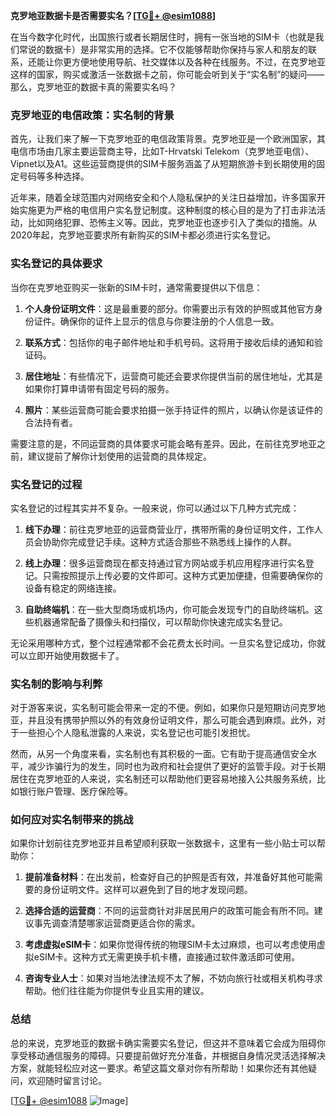 **克罗地亚数据卡是否需要实名？[[TG💪+ @esim1088](https://t.me/s/esim1088)]**

在当今数字化时代，出国旅行或者长期居住时，拥有一张当地的SIM卡（也就是我们常说的数据卡）是非常实用的选择。它不仅能够帮助你保持与家人和朋友的联系，还能让你更方便地使用导航、社交媒体以及各种在线服务。不过，在克罗地亚这样的国家，购买或激活一张数据卡之前，你可能会听到关于“实名制”的疑问——那么，克罗地亚的数据卡真的需要实名吗？

### 克罗地亚的电信政策：实名制的背景

首先，让我们来了解一下克罗地亚的电信政策背景。克罗地亚是一个欧洲国家，其电信市场由几家主要运营商主导，比如T-Hrvatski Telekom（克罗地亚电信）、Vipnet以及A1。这些运营商提供的SIM卡服务涵盖了从短期旅游卡到长期使用的固定号码等多种选择。

近年来，随着全球范围内对网络安全和个人隐私保护的关注日益增加，许多国家开始实施更为严格的电信用户实名登记制度。这种制度的核心目的是为了打击非法活动，比如网络犯罪、恐怖主义等。因此，克罗地亚也逐步引入了类似的措施。从2020年起，克罗地亚要求所有新购买的SIM卡都必须进行实名登记。

### 实名登记的具体要求

当你在克罗地亚购买一张新的SIM卡时，通常需要提供以下信息：

1. **个人身份证明文件**：这是最重要的部分。你需要出示有效的护照或其他官方身份证件。确保你的证件上显示的信息与你要注册的个人信息一致。
   
2. **联系方式**：包括你的电子邮件地址和手机号码。这将用于接收后续的通知和验证码。

3. **居住地址**：有些情况下，运营商可能还会要求你提供当前的居住地址，尤其是如果你打算申请带有固定号码的服务。

4. **照片**：某些运营商可能会要求拍摄一张手持证件的照片，以确认你是该证件的合法持有者。

需要注意的是，不同运营商的具体要求可能会略有差异。因此，在前往克罗地亚之前，建议提前了解你计划使用的运营商的具体规定。

### 实名登记的过程

实名登记的过程其实并不复杂。一般来说，你可以通过以下几种方式完成：

1. **线下办理**：前往克罗地亚的运营商营业厅，携带所需的身份证明文件，工作人员会协助你完成登记手续。这种方式适合那些不熟悉线上操作的人群。

2. **线上办理**：很多运营商现在都支持通过官方网站或手机应用程序进行实名登记。只需按照提示上传必要的文件即可。这种方式更加便捷，但需要确保你的设备有稳定的网络连接。

3. **自助终端机**：在一些大型商场或机场内，你可能会发现专门的自助终端机。这些机器通常配备了摄像头和扫描仪，可以帮助你快速完成实名登记。

无论采用哪种方式，整个过程通常都不会花费太长时间。一旦实名登记成功，你就可以立即开始使用数据卡了。

### 实名制的影响与利弊

对于游客来说，实名制可能会带来一定的不便。例如，如果你只是短期访问克罗地亚，并且没有携带护照以外的有效身份证明文件，那么可能会遇到麻烦。此外，对于一些担心个人隐私泄露的人来说，实名登记也可能引发担忧。

然而，从另一个角度来看，实名制也有其积极的一面。它有助于提高通信安全水平，减少诈骗行为的发生，同时也为政府和社会提供了更好的监管手段。对于长期居住在克罗地亚的人来说，实名制还可以帮助他们更容易地接入公共服务系统，比如银行账户管理、医疗保险等。

### 如何应对实名制带来的挑战

如果你计划前往克罗地亚并且希望顺利获取一张数据卡，这里有一些小贴士可以帮助你：

1. **提前准备材料**：在出发前，检查好自己的护照是否有效，并准备好其他可能需要的身份证明文件。这样可以避免到了目的地才发现问题。

2. **选择合适的运营商**：不同的运营商针对非居民用户的政策可能会有所不同。建议事先调查清楚哪家运营商更适合你的需求。

3. **考虑虚拟eSIM卡**：如果你觉得传统的物理SIM卡太过麻烦，也可以考虑使用虚拟eSIM卡。这种方式无需更换手机卡槽，直接通过软件激活即可使用。

4. **咨询专业人士**：如果对当地法律法规不太了解，不妨向旅行社或相关机构寻求帮助。他们往往能为你提供专业且实用的建议。

### 总结

总的来说，克罗地亚的数据卡确实需要实名登记，但这并不意味着它会成为阻碍你享受移动通信服务的障碍。只要提前做好充分准备，并根据自身情况灵活选择解决方案，就能轻松应对这一要求。希望这篇文章对你有所帮助！如果你还有其他疑问，欢迎随时留言讨论。

[[TG💪+ @esim1088](https://t.me/s/esim1088) ![Image](https://i.postimg.cc/4NQfJmqS/Snipaste-2025-05-13-00-14-12.png)]